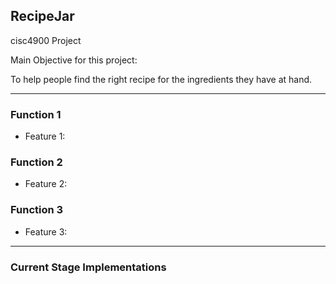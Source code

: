 ## RecipeJar

cisc4900 Project

Main Objective for this project: 

To help people find the right recipe for the ingredients they have at hand. 

---

### Function 1

- Feature 1:

### Function 2

- Feature 2:

### Function 3

- Feature 3:


---

### Current Stage Implementations
